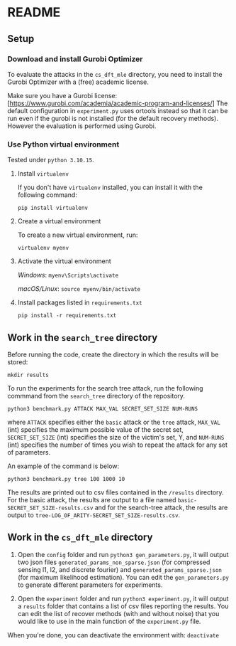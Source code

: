 # README

## Setup

### Download and install Gurobi Optimizer

To evaluate the attacks in the `cs_dft_mle` directory, you need to install the Gurobi Optimizer with a (free) academic license.

Make sure you have a Gurobi license:
[https://www.gurobi.com/academia/academic-program-and-licenses/]
The default configuration in `experiment.py` uses ortools instead so that it can
be run even if the gurobi is not installed (for the default recovery
methods). However the evaluation is performed using Gurobi.

### Use Python virtual environment

Tested under `python 3.10.15`.

1. Install `virtualenv`

   If you don't have `virtualenv` installed, you can install it with the
   following command:
   
   `pip install virtualenv`

2. Create a virtual environment

   To create a new virtual environment, run:
   
   `virtualenv myenv`

3. Activate the virtual environment

   *Windows*: `myenv\Scripts\activate`
   
   *macOS/Linux*: `source myenv/bin/activate`

4. Install packages listed in `requirements.txt`

   `pip install -r requirements.txt`

## Work in the `search_tree` directory

Before running the code, create the directory in which the results will be stored:

`mkdir results`

To run the experiments for the search tree attack, run the following commmand from the `search_tree` directory of the repository.

`python3 benchmark.py ATTACK MAX_VAL SECRET_SET_SIZE NUM-RUNS`

where
`ATTACK` specifies either the `basic` attack or the `tree` attack,
`MAX_VAL` (int) specifies the maximum possible value of the secret set,
`SECRET_SET_SIZE` (int) specifies the size of the victim's set, Y, and
`NUM-RUNS` (int) specifies the number of times you wish to repeat the attack for any set of parameters.

An example of the command is below:

`python3 benchmark.py tree 100 1000 10`

The results are printed out to csv files contained in the `/results` directory. 
For the basic attack, the results are output to a file named `basic-SECRET_SET_SIZE-results.csv` and
for the search-tree attack, the results are output to `tree-LOG_OF_ARITY-SECRET_SET_SIZE-results.csv`.

## Work in the `cs_dft_mle` directory

1. Open the `config` folder and run `python3 gen_parameters.py`, it will output two json files
`generated_params_non_sparse.json` (for compressed sensing l1, l2, and discrete
fourier) and `generated_params_sparse.json` (for maximum likelihood estimation).
You can edit the `gen_parameters.py` to generate different parameters for experiments.

2. Open the `experiment` folder and run `python3 experiment.py`, it will output a `results` folder that contains a list of csv files reporting the results.
You can edit the list of recover methods (with and without noise) that you would like to use in the main function of the  `experiment.py` file.

When you're done, you can deactivate the environment with: `deactivate`

